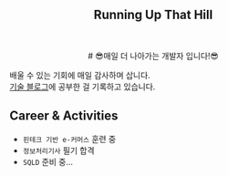 <p align="center">
 <h2 align="center">Running Up That Hill</h2><br>
 <p align="center"># 😎매일 더 나아가는 개발자 입니다!😎</p>
</p>

배울 수 있는 기회에 매일 감사하며 삽니다. <br>
[기술 블로그](http://tistory.com/kijuk)에 공부한 걸 기록하고 있습니다.

## Career & Activities

- `핀테크 기반 e-커머스` 훈련 중
- `정보처리기사` 필기 합격
- `SQLD` 준비 중...
